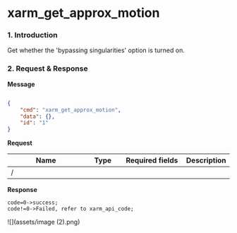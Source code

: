 # xarm\_get\_approx\_motion

### 1. Introduction

Get whether the 'bypassing singularities' option is turned on.

### 2. Request & Response

**Message**

```json

{
    "cmd": "xarm_get_approx_motion",
    "data": {},
    "id": "1"
}

```
**Request**

<table data-full-width="true"><thead><tr><th width="206">Name</th><th width="79">Type</th><th width="146">Required fields</th><th>Description</th></tr></thead><tbody><tr><td>/</td><td></td><td></td><td></td></tr></tbody></table>


**Response**

```
code=0->success;
code!=0->Failed, refer to xarm_api_code;
```


![](assets/image (2).png)
